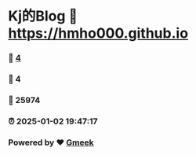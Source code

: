 # Kj的Blog :link: https://hmho000.github.io 
### :page_facing_up: [4](https://hmho000.github.io/tag.html) 
### :speech_balloon: 4 
### :hibiscus: 25974 
### :alarm_clock: 2025-01-02 19:47:17 
### Powered by :heart: [Gmeek](https://github.com/Meekdai/Gmeek)
